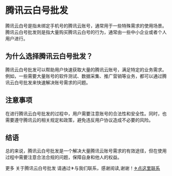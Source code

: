 # 腾讯云白号批发

腾讯云白号是指未绑定手机号的腾讯云账号，通常用于一些特殊需求的使用场景。腾讯云白号批发则是指大量购买腾讯云白号的行为，通常由一些中小企业或者个人用户进行。

## 为什么选择腾讯云白号批发？

腾讯云白号批发可以帮助用户快速获取大量的腾讯云账号，满足特定的业务需求。例如，一些需要大量账号的软件测试、数据采集、推广营销等业务，都可以通过腾讯云白号批发来快速解决账号需求的问题。

## 注意事项

在进行腾讯云白号批发的过程中，用户需要注意账号的合法性和安全性。同时，也需要遵守腾讯云的相关规定和政策，避免违反用户协议造成不必要的风险。

## 结语

总的来说，腾讯云白号批发是一个解决大量腾讯云账号需求的有效途径，但在使用过程中需要注意合法合规的问题，保障自身和他人的权益。

更多 关于腾讯云白号批发 请通过✈与我们联系，感谢阅读,谢谢！[✈点这里联系](https://ads.k02.cc)